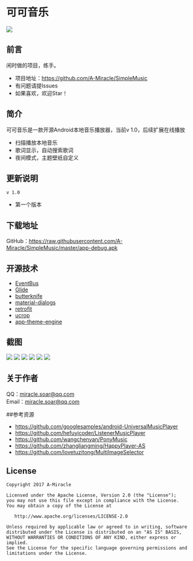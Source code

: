 # 可可音乐
![](https://raw.githubusercontent.com/A-Miracle/SimpleMusic/master/app/src/main/res/mipmap-xxhdpi/ic_launcher_round.png)

## 前言
闲时做的项目，练手。

- 项目地址：https://github.com/A-Miracle/SimpleMusic
- 有问题请提Issues
- 如果喜欢，欢迎Star！

## 简介
可可音乐是一款开源Android本地音乐播放器，当前v 1.0，后续扩展在线播放

- 扫描播放本地音乐
- 歌词显示，自动搜索歌词
- 夜间模式，主题壁纸自定义

## 更新说明
`v 1.0`

- 第一个版本

## 下载地址
GitHub：https://raw.githubusercontent.com/A-Miracle/SimpleMusic/master/app-debug.apk

## 开源技术
- [EventBus](https://github.com/greenrobot/EventBus)
- [Glide](https://github.com/bumptech/glide)
- [butterknife](https://github.com/JakeWharton/butterknife)
- [material-dialogs](https://github.com/afollestad/material-dialogs)
- [retrofit](https://github.com/square/retrofit)
- [ucrop](https://github.com/Yalantis/uCrop)
- [app-theme-engine](https://github.com/naman14/app-theme-engine)

## 截图
![](https://raw.githubusercontent.com/A-Miracle/SimpleMusic/master/pic/01.jpg)
![](https://raw.githubusercontent.com/A-Miracle/SimpleMusic/master/pic/02.jpg)
![](https://raw.githubusercontent.com/A-Miracle/SimpleMusic/master/pic/03.jpg)
![](https://raw.githubusercontent.com/A-Miracle/SimpleMusic/master/pic/04.jpg)
![](https://raw.githubusercontent.com/A-Miracle/SimpleMusic/master/pic/05.jpg)
![](https://raw.githubusercontent.com/A-Miracle/SimpleMusic/master/pic/06.jpg)

## 关于作者
QQ：miracle.soar@qq.com<br>
Email：miracle.soar@qq.com

##参考资源
- https://github.com/googlesamples/android-UniversalMusicPlayer
- https://github.com/hefuyicoder/ListenerMusicPlayer
- https://github.com/wangchenyan/PonyMusic
- https://github.com/zhangliangming/HappyPlayer-AS
- https://github.com/lovetuzitong/MultiImageSelector

## License

    Copyright 2017 A-Miracle

    Licensed under the Apache License, Version 2.0 (the "License");
    you may not use this file except in compliance with the License.
    You may obtain a copy of the License at

       http://www.apache.org/licenses/LICENSE-2.0

    Unless required by applicable law or agreed to in writing, software
    distributed under the License is distributed on an "AS IS" BASIS,
    WITHOUT WARRANTIES OR CONDITIONS OF ANY KIND, either express or implied.
    See the License for the specific language governing permissions and
    limitations under the License.

